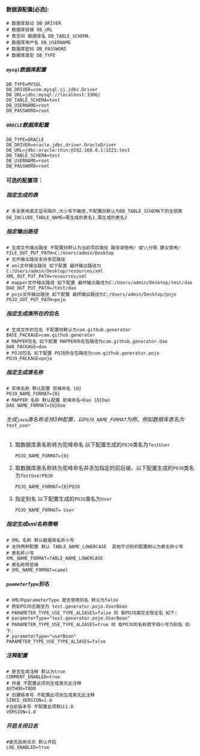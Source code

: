 #### 数据源配置[必选]:

```properties
# 数据库驱动 DB_DRIVER
# 数据库链接 DB_URL
# 表空间 数据库名 DB_TABLE_SCHEMA
# 数据库用户名 DB_USERNAME
# 数据库密码 DB_PASSWORD
# 数据库类型 DB_TYPE
```

##### `mysql`数据库配置

```properties
DB_TYPE=MYSQL
DB_DRIVER=com.mysql.cj.jdbc.Driver
DB_URL=jdbc:mysql://localhost:3306/
DB_TABLE_SCHEMA=test
DB_USERNAME=root
DB_PASSWORD=root
```
##### `ORACLE`数据库配置

```properties
DB_TYPE=ORACLE
DB_DRIVER=oracle.jdbc.driver.OracleDriver
DB_URL=jdbc:oracle:thin:@192.168.0.1:1521:test
DB_TABLE_SCHEMA=test
DB_USERNAME=root
DB_PASSWORD=root
```

#### 可选的配置项：

##### 指定生成的表

```properties
# 多张表用英文逗号隔开,大小写不敏感,不配置则默认为DB_TABLE_SCHEMA下的全部表
DB_INCLUDE_TABLE_NAME=需生成的表名1,需生成的表名2
```

##### 指定输出路径

```properties
# 生成文件输出路径 不配置则默认为当前项目路径 路径请使用/ 或\\分隔 建议使用/
FILE_OUT_PUT_PATH=C:/Users/admin/Desktop
# 文件输出路径支持多层路径
# xml文件输出路径 如下配置 最终输出路径为C:/Users/admin/Desktop/resources/xml
XML_OUT_PUT_PATH=resources/xml
# mapper文件输出路径 如下配置 最终输出路径为C:/Users/admin/Desktop/test/dao
DAO_OUT_PUT_PATH=/test/dao
# pojo文件输出路径 如下配置 最终输出路径为C:/Users/admin/Desktop/pojo
POJO_OUT_PUT_PATH=pojo
```
##### 指定生成类所在的包名

```properties
# 生成文件的包名 不配置则默认为com.github.generator
BASE_PACKAGE=com.github.generator
# MAPPER包名 如下配置 MAPPER所在包路径为com.github.generator.dao
DAO_PACKAGE=dao
# POJO包名 如下配置 POJO所在包路径为com.github.generator.pojo
POJO_PACKAGE=pojo
```

##### 指定生成类名称

```properties
# 实体名称 默认配置 驼峰命名 {0} 
POJO_NAME_FORMAT={0}
# MAPPER 名称 默认配置 驼峰命名+Dao {0}Dao
DAO_NAME_FORMAT={0}Dao
```

###### 生成`java`类名称支持3种配置，以`POJO_NAME_FORMAT`为例，例如数据库表名为`test_user`

1. 取数据库表名称转为驼峰命名 以下配置生成的`POJO`类名为`TestUser`

   ```properties 
   POJO_NAME_FORMAT={0}
   ```

2. 取数据库表名称转为驼峰命名并添加指定的前后缀，以下配置生成的`POJO`类名为`TestUserPOJO`

   ```properties
   POJO_NAME_FORMAT={0}POJO
   ```

3. 指定别名 以下配置生成的`POJO`类名为`User`

   ```properties
   POJO_NAME_FORMAT= User
   ```

##### 指定生成xml名称策略

```properties
# XML 名称 默认数据库名称小写
# 支持两种配置 默认 TABLE_NAME_LOWERCASE  其他不识别的配置默认为表名称小写
# 表名称小写
XML_NAME_FORMAT=TABLE_NAME_LOWERCASE
# 表名称转驼峰
# XML_NAME_FORMAT=camel
```

##### `paameterType`别名

```properties
# XML中parameterType 是否使用别名 默认为false
# 例如POJO全路径为 test.generator.pojo.UserBean
# PARAMETER_TYPE_USE_TYPE_ALIASES=false 则 取POJO类完全限定名 如下:
# parameterType="test.generator.pojo.UserBean"
# PARAMETER_TYPE_USE_TYPE_ALIASES=true 则 取POJO的名称首字母小写为别名 如下:
# parameterType="userBean"
PARAMETER_TYPE_USE_TYPE_ALIASES=false
```
##### 注释配置


```properties
# 是否生成注释 默认为true
COMMENT_ENABLED=true
# 作者 不配置此项则生成类无此注释
AUTHOR=TODO
# 创建版本号 不配置此项则生成类无此注释
SINCE_VERSION=1.0
#当前版本号 不配置此项默认1.0
VERSION=1.0
```
##### 开启关闭日志

```properties
#是否启用日志 默认开启
LOG_ENABLED=true
```